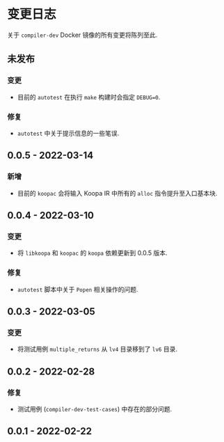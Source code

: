 # 变更日志

关于 `compiler-dev` Docker 镜像的所有变更将陈列至此.

## 未发布

### 变更

* 目前的 `autotest` 在执行 `make` 构建时会指定 `DEBUG=0`.

### 修复

* `autotest` 中关于提示信息的一些笔误.

## 0.0.5 - 2022-03-14

### 新增

* 目前的 `koopac` 会将输入 Koopa IR 中所有的 `alloc` 指令提升至入口基本块.

## 0.0.4 - 2022-03-10

### 变更

* 将 `libkoopa` 和 `koopac` 的 `koopa` 依赖更新到 0.0.5 版本.

### 修复

* `autotest` 脚本中关于 `Popen` 相关操作的问题.

## 0.0.3 - 2022-03-05

### 变更

* 将测试用例 `multiple_returns` 从 `lv4` 目录移到了 `lv6` 目录.

## 0.0.2 - 2022-02-28

### 修复

* 测试用例 (`compiler-dev-test-cases`) 中存在的部分问题.

## 0.0.1 - 2022-02-22
